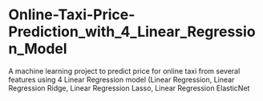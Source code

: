 # Online-Taxi-Price-Prediction_with_4_Linear_Regression_Model
A machine learning project to predict price for online taxi from several features using 4 Linear Regression model (Linear Regression, Linear Regression Ridge, Linear Regression Lasso, Linear Regression ElasticNet
